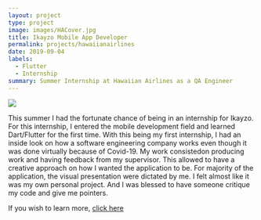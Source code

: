 ```yaml
---
layout: project
type: project
image: images/HACover.jpg
title: Ikayzo Mobile App Developer
permalink: projects/hawaiianairlines
date: 2019-09-04
labels:
  - Flutter
  - Internship
summary: Summer Internship at Hawaiian Airlines as a QA Engineer
---
```


<img class="ui medium right floated rounded image" src="/images/HAflight.png">

This summer I had the fortunate chance of being in an internship for Ikayzo. For this internship, I entered the mobile development field and learned Dart/Flutter for the first time. With this being my first internship, I had an inside look on how a software engineering company works even though it was done virtually because of Covid-19. My work consistedon producing work and having feedback from my supervisor. This allowed to have a creative approach on how I wanted the application to be. For majority of the application, the visual presentation were dictated by me. I felt almost like it was my own personal project. And I was blessed to have someone critique my code and give me pointers.
  
If you wish to learn more, [click here](https://samuelcy.github.io/essays/My_first_internship.html)

